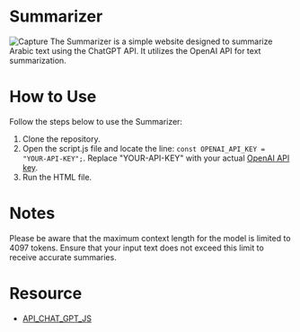 # Summarizer
![Capture](https://www.dropbox.com/scl/fi/fvy9nff1eihwjp7bbu6sg/Capture.PNG?rlkey=2fhooq1wssyicdaljxmxxd2qy&dl=0)
The Summarizer is a simple website designed to summarize Arabic text using the ChatGPT API. It utilizes the OpenAI API for text summarization.
# How to Use
Follow the steps below to use the Summarizer:
1. Clone the repository.
2. Open the script.js file and locate the line: ```const OPENAI_API_KEY = "YOUR-API-KEY";```. Replace "YOUR-API-KEY" with your actual [OpenAI API key](https://linuxhint.com/get-chatgpt-api-key-step-by-step-guide/).
3. Run the HTML file.
# Notes
Please be aware that the maximum context length for the model is limited to 4097 tokens. Ensure that your input text does not exceed this limit to receive accurate summaries.
# Resource
- [API_CHAT_GPT_JS](https://github.com/WilliamDosSantos/API_CHAT_GPT_JS/tree/main)
